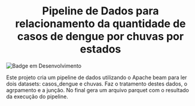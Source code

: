 <h1 align="center"> Pipeline de Dados para relacionamento da quantidade de casos de dengue por chuvas por estados </h1>

![Badge em Desenvolvimento](http://img.shields.io/static/v1?label=STATUS&message=EM%20DESENVOLVIMENTO&color=GREEN&style=for-the-badge)

Este projeto cria um pipeline de dados utilizando o Apache beam para ler dois datasets: casos_dengue e chuvas.
Faz o tratamento destes dados, o agrpamento e a junção. No final gera um arquivo parquet com o resultado da execução do pipeline.
